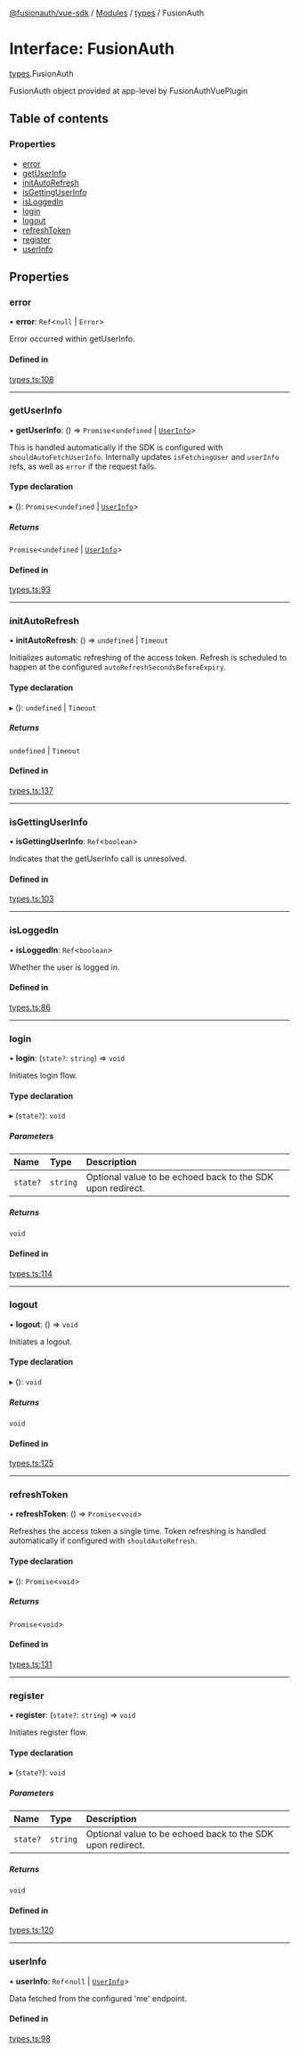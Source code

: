[@fusionauth/vue-sdk](../README.md) / [Modules](../modules.md) / [types](../modules/types.md) / FusionAuth

# Interface: FusionAuth

[types](../modules/types.md).FusionAuth

FusionAuth object provided at app-level by FusionAuthVuePlugin

## Table of contents

### Properties

- [error](types.FusionAuth.md#error)
- [getUserInfo](types.FusionAuth.md#getuserinfo)
- [initAutoRefresh](types.FusionAuth.md#initautorefresh)
- [isGettingUserInfo](types.FusionAuth.md#isgettinguserinfo)
- [isLoggedIn](types.FusionAuth.md#isloggedin)
- [login](types.FusionAuth.md#login)
- [logout](types.FusionAuth.md#logout)
- [refreshToken](types.FusionAuth.md#refreshtoken)
- [register](types.FusionAuth.md#register)
- [userInfo](types.FusionAuth.md#userinfo)

## Properties

### error

• **error**: `Ref`\<`null` \| `Error`\>

Error occurred within getUserInfo.

#### Defined in

[types.ts:108](https://github.com/FusionAuth/fusionauth-javascript-sdk/blob/1337409195440c0cbfa328944b7d07b4bb53ae3f/packages/sdk-vue/src/types.ts#L108)

---

### getUserInfo

• **getUserInfo**: () => `Promise`\<`undefined` \| [`UserInfo`](types.UserInfo.md)\>

This is handled automatically if the SDK is configured with `shouldAutoFetchUserInfo`.
Internally updates `isFetchingUser` and `userInfo` refs, as well as `error` if the request fails.

#### Type declaration

▸ (): `Promise`\<`undefined` \| [`UserInfo`](types.UserInfo.md)\>

##### Returns

`Promise`\<`undefined` \| [`UserInfo`](types.UserInfo.md)\>

#### Defined in

[types.ts:93](https://github.com/FusionAuth/fusionauth-javascript-sdk/blob/1337409195440c0cbfa328944b7d07b4bb53ae3f/packages/sdk-vue/src/types.ts#L93)

---

### initAutoRefresh

• **initAutoRefresh**: () => `undefined` \| `Timeout`

Initializes automatic refreshing of the access token.
Refresh is scheduled to happen at the configured `autoRefreshSecondsBeforeExpiry`.

#### Type declaration

▸ (): `undefined` \| `Timeout`

##### Returns

`undefined` \| `Timeout`

#### Defined in

[types.ts:137](https://github.com/FusionAuth/fusionauth-javascript-sdk/blob/1337409195440c0cbfa328944b7d07b4bb53ae3f/packages/sdk-vue/src/types.ts#L137)

---

### isGettingUserInfo

• **isGettingUserInfo**: `Ref`\<`boolean`\>

Indicates that the getUserInfo call is unresolved.

#### Defined in

[types.ts:103](https://github.com/FusionAuth/fusionauth-javascript-sdk/blob/1337409195440c0cbfa328944b7d07b4bb53ae3f/packages/sdk-vue/src/types.ts#L103)

---

### isLoggedIn

• **isLoggedIn**: `Ref`\<`boolean`\>

Whether the user is logged in.

#### Defined in

[types.ts:86](https://github.com/FusionAuth/fusionauth-javascript-sdk/blob/1337409195440c0cbfa328944b7d07b4bb53ae3f/packages/sdk-vue/src/types.ts#L86)

---

### login

• **login**: (`state?`: `string`) => `void`

Initiates login flow.

#### Type declaration

▸ (`state?`): `void`

##### Parameters

| Name     | Type     | Description                                                |
| :------- | :------- | :--------------------------------------------------------- |
| `state?` | `string` | Optional value to be echoed back to the SDK upon redirect. |

##### Returns

`void`

#### Defined in

[types.ts:114](https://github.com/FusionAuth/fusionauth-javascript-sdk/blob/1337409195440c0cbfa328944b7d07b4bb53ae3f/packages/sdk-vue/src/types.ts#L114)

---

### logout

• **logout**: () => `void`

Initiates a logout.

#### Type declaration

▸ (): `void`

##### Returns

`void`

#### Defined in

[types.ts:125](https://github.com/FusionAuth/fusionauth-javascript-sdk/blob/1337409195440c0cbfa328944b7d07b4bb53ae3f/packages/sdk-vue/src/types.ts#L125)

---

### refreshToken

• **refreshToken**: () => `Promise`\<`void`\>

Refreshes the access token a single time.
Token refreshing is handled automatically if configured with `shouldAutoRefresh`.

#### Type declaration

▸ (): `Promise`\<`void`\>

##### Returns

`Promise`\<`void`\>

#### Defined in

[types.ts:131](https://github.com/FusionAuth/fusionauth-javascript-sdk/blob/1337409195440c0cbfa328944b7d07b4bb53ae3f/packages/sdk-vue/src/types.ts#L131)

---

### register

• **register**: (`state?`: `string`) => `void`

Initiates register flow.

#### Type declaration

▸ (`state?`): `void`

##### Parameters

| Name     | Type     | Description                                                |
| :------- | :------- | :--------------------------------------------------------- |
| `state?` | `string` | Optional value to be echoed back to the SDK upon redirect. |

##### Returns

`void`

#### Defined in

[types.ts:120](https://github.com/FusionAuth/fusionauth-javascript-sdk/blob/1337409195440c0cbfa328944b7d07b4bb53ae3f/packages/sdk-vue/src/types.ts#L120)

---

### userInfo

• **userInfo**: `Ref`\<`null` \| [`UserInfo`](types.UserInfo.md)\>

Data fetched from the configured 'me' endpoint.

#### Defined in

[types.ts:98](https://github.com/FusionAuth/fusionauth-javascript-sdk/blob/1337409195440c0cbfa328944b7d07b4bb53ae3f/packages/sdk-vue/src/types.ts#L98)
